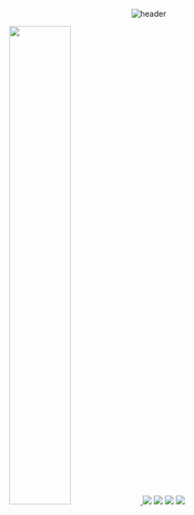 <div align=center>

  ![header](https://capsule-render.vercel.app/api?type=waving&color=timeGradient&text=Welcome%20to%20Jinkyung's%20GitHub%20🐹&animation=twinkling&fontSize=25&fontAlignY=40&fontAlign=50&height=200)
 
</div>

<div align = left>
  
  <a href="s">
     <img src="https://github-readme-stats.vercel.app/api?username=alschlee&show_icons=true" width="47%" />
 </a>
  
  <img src="https://img.shields.io/badge/kotlin-7F52FF?style=flat&logo=kotlin&logoColor=white"/>
  <img src="https://img.shields.io/badge/Swift-F05138?style=flat&logo=Swift&logoColor=white"/>
  <img src="https://img.shields.io/badge/Python-3776AB?style=flat&logo=Python&logoColor=white"/>
  <img src="https://img.shields.io/badge/androidstudio-3DDC84?style=flat&logo=androidstudio&logoColor=white"/>
</div>


